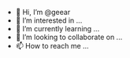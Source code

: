 - 👋 Hi, I’m @geear
- 👀 I’m interested in ...
- 🌱 I’m currently learning ...
- 💞️ I’m looking to collaborate on ...
- 📫 How to reach me ...

<!---
geear/geear is a ✨ special ✨ repository because its `README.md` (this file) appears on your GitHub profile.
You can click the Preview link to take a look at your changes.
--->
